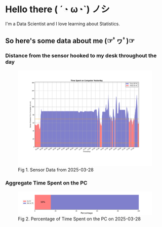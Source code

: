 
# Hello there ( ´◔ ω◔`) ノシ

I'm a Data Scientist and I love learning about Statistics.

## So here's some data about me (☞ﾟヮﾟ)☞


### Distance from the sensor hooked to my desk throughout the day
<figure>
  <picture>
    <source media="(prefers-color-scheme: dark)" srcset="Pi/readme/graphs/lineplot/dark-plot-2025-03-28.png">
    <source media="(prefers-color-scheme: light)" srcset="Pi/readme/graphs/lineplot/light-plot-2025-03-28.png">
    <img alt="Shows a black logo in light color mode and a white one in dark color mode." src="Pi/readme/graphs/lineplot/light-plot-2025-03-28.png">
  </picture>
  <figcaption>Fig 1. Sensor Data from 2025-03-28</figcaption>
</figure>



### Aggregate Time Spent on the PC
<figure>
  <picture>
    <source media="(prefers-color-scheme: dark)" srcset="Pi/readme/graphs/barplot/dark-plot-2025-03-28.png">
    <source media="(prefers-color-scheme: light)" srcset="Pi/readme/graphs/barplot/light-plot-2025-03-28.png">
    <img alt="Shows a black logo in light color mode and a white one in dark color mode." src="Pi/readme/graphs/barplot/light-plot-2025-03-28.png">
  </picture>
  <figcaption>Fig 2. Percentage of Time Spent on the PC on 2025-03-28</figcaption>
</figure>
